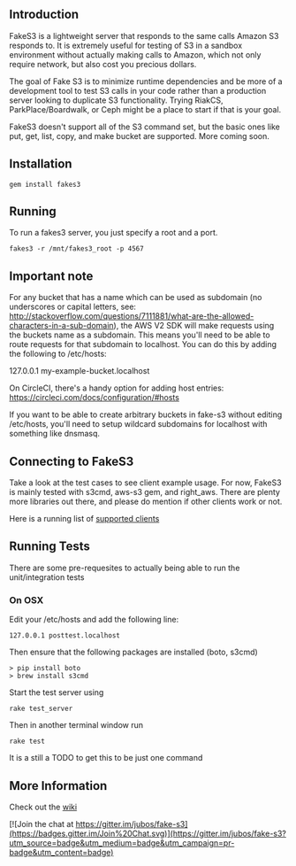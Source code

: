 ## Introduction
FakeS3 is a lightweight server that responds to the same calls Amazon S3 responds to.
It is extremely useful for testing of S3 in a sandbox environment without actually
making calls to Amazon, which not only require network, but also cost you precious dollars.

The goal of Fake S3 is to minimize runtime dependencies and be more of a
development tool to test S3 calls in your code rather than a production server
looking to duplicate S3 functionality.  Trying RiakCS, ParkPlace/Boardwalk, or
Ceph might be a place to start if that is your goal.

FakeS3 doesn't support all of the S3 command set, but the basic ones like put, get,
list, copy, and make bucket are supported.  More coming soon.

## Installation

    gem install fakes3

## Running

To run a fakes3 server, you just specify a root and a port.

    fakes3 -r /mnt/fakes3_root -p 4567

## Important note

For any bucket that has a name which can be used as subdomain (no underscores or capital letters, see: http://stackoverflow.com/questions/7111881/what-are-the-allowed-characters-in-a-sub-domain), the AWS V2 SDK will make requests using the buckets name as a subdomain. This means you'll need to be able to route requests for that subdomain to localhost. You can do this by adding the following to /etc/hosts:

127.0.0.1 my-example-bucket.localhost

On CircleCI, there's a handy option for adding host entries: https://circleci.com/docs/configuration/#hosts

If you want to be able to create arbitrary buckets in fake-s3 without editing /etc/hosts, you'll need to setup wildcard subdomains for localhost with something like dnsmasq.

## Connecting to FakeS3

Take a look at the test cases to see client example usage.  For now, FakeS3 is
mainly tested with s3cmd, aws-s3 gem, and right_aws.  There are plenty more
libraries out there, and please do mention if other clients work or not.

Here is a running list of [supported clients](https://github.com/jubos/fake-s3/wiki/Supported-Clients "Supported Clients")

## Running Tests

There are some pre-requesites to actually being able to run the unit/integration tests

### On OSX

Edit your /etc/hosts and add the following line:

    127.0.0.1 posttest.localhost

Then ensure that the following packages are installed (boto, s3cmd)

    > pip install boto
    > brew install s3cmd


Start the test server using

    rake test_server

Then in another terminal window run

    rake test

It is a still a TODO to get this to be just one command

## More Information

Check out the [wiki](https://github.com/jubos/fake-s3/wiki)

[![Join the chat at https://gitter.im/jubos/fake-s3](https://badges.gitter.im/Join%20Chat.svg)](https://gitter.im/jubos/fake-s3?utm_source=badge&utm_medium=badge&utm_campaign=pr-badge&utm_content=badge)

